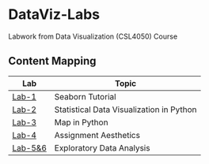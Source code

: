 # DataViz-Labs
Labwork from Data Visualization (CSL4050) Course


## Content Mapping
| Lab | Topic |
| --- | ----- |
| [Lab-1](https://seaborn.pydata.org/tutorial/introduction.html) | Seaborn Tutorial |
| [Lab-2](./Lab-2) | Statistical Data Visualization in Python |
| [Lab-3](./Lab-3) | Map in Python |
| [Lab-4](./Lab-4) | Assignment Aesthetics |
| [Lab-5&6](./Lab-5&6) | Exploratory Data Analysis |

